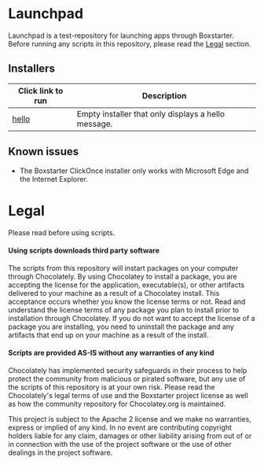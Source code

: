# Launchpad
Launchpad is a test-repository for launching apps through Boxstarter. Before running any scripts in this repository, please read the [Legal](#Legal) section.
## Installers
|Click link to run  |Description  |
|---------|---------|
|<a href='https://raw.githubusercontent.com/ket-q/launchpad/refs/heads/main/hello.ps1'>hello</a>     | Empty installer that only displays a hello message.|


## Known issues
* The Boxstarter ClickOnce installer only works with Microsoft Edge and the Internet Explorer.
# Legal
Please read before using scripts.

#### Using scripts downloads third party software
The scripts from this repository will instart packages on your computer through Chocolately. By using Chocolatey to install a package, you are accepting the license for the application, executable(s), or other artifacts delivered to your machine as a result of a Chocolatey install. This acceptance occurs whether you know the license terms or not. Read and understand the license terms of any package you plan to install prior to installation through Chocolatey. If you do not want to accept the license of a package you are installing, you need to uninstall the package and any artifacts that end up on your machine as a result of the install.

#### Scripts are provided AS-IS without any warranties of any kind
Chocolately has implemented security safeguards in their process to help protect the community from malicious or pirated software, but any use of the scripts of
this repository is at your own risk.  Please read the Chocolately's legal terms of use and the Boxstarter project license as well as how the community repository for Chocolatey.org is maintained.

This project is subject to the Apache 2 license and we make no warranties, express or implied of any kind. In no event are contributing copyright holders liable for any claim, damages or other liability arising from out of or in connection with the use of the project software or the use of other dealings in the project software.